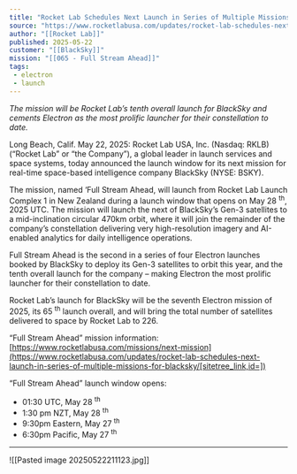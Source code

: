 ```yaml
---
title: "Rocket Lab Schedules Next Launch in Series of Multiple Missions for BlackSky"
source: "https://www.rocketlabusa.com/updates/rocket-lab-schedules-next-launch-in-series-of-multiple-missions-for-blacksky/"
author: "[[Rocket Lab]]"
published: 2025-05-22
customer: "[[BlackSky]]"
mission: "[[065 - Full Stream Ahead]]"
tags:
 - electron
 - launch
---
```



*The mission will be Rocket Lab’s tenth overall launch for BlackSky and cements Electron as the most prolific launcher for their constellation to date.*

Long Beach, Calif. May 22, 2025: Rocket Lab USA, Inc. (Nasdaq: RKLB) (“Rocket Lab” or “the Company”), a global leader in launch services and space systems, today announced the launch window for its next mission for real-time space-based intelligence company BlackSky (NYSE: BSKY).

The mission, named ‘Full Stream Ahead, will launch from Rocket Lab Launch Complex 1 in New Zealand during a launch window that opens on May 28 <sup>th</sup>, 2025 UTC. The mission will launch the next of BlackSky’s Gen-3 satellites to a mid-inclination circular 470km orbit, where it will join the remainder of the company’s constellation delivering very high-resolution imagery and AI-enabled analytics for daily intelligence operations.

Full Stream Ahead is the second in a series of four Electron launches booked by BlackSky to deploy its Gen-3 satellites to orbit this year, and the tenth overall launch for the company – making Electron the most prolific launcher for their constellation to date.

Rocket Lab’s launch for BlackSky will be the seventh Electron mission of 2025, its 65 <sup>th</sup> launch overall, and will bring the total number of satellites delivered to space by Rocket Lab to 226.

“Full Stream Ahead” mission information: [https://www.rocketlabusa.com/missions/next-mission](https://www.rocketlabusa.com/updates/rocket-lab-schedules-next-launch-in-series-of-multiple-missions-for-blacksky/[sitetree_link,id=])

“Full Stream Ahead” launch window opens:

- 01:30 UTC, May 28 <sup>th</sup>
- 1:30 pm NZT, May 28 <sup>th</sup>
- 9:30pm Eastern, May 27 <sup>th</sup>
- 6:30pm Pacific, May 27 <sup>th</sup>


---

![[Pasted image 20250522211123.jpg]]